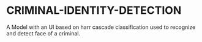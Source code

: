 # CRIMINAL-IDENTITY-DETECTION
A Model with an UI based on harr cascade classification used to recognize and detect face of a criminal.
